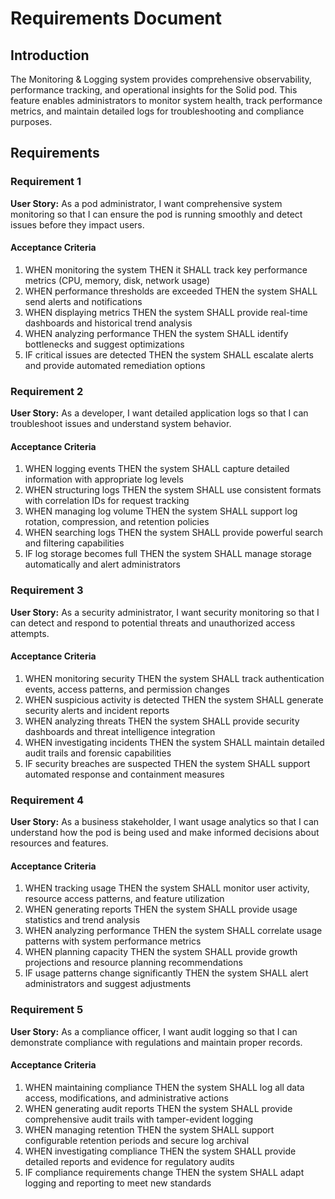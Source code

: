# Requirements Document

## Introduction

The Monitoring & Logging system provides comprehensive observability, performance tracking, and operational insights for the Solid pod. This feature enables administrators to monitor system health, track performance metrics, and maintain detailed logs for troubleshooting and compliance purposes.

## Requirements

### Requirement 1

**User Story:** As a pod administrator, I want comprehensive system monitoring so that I can ensure the pod is running smoothly and detect issues before they impact users.

#### Acceptance Criteria

1. WHEN monitoring the system THEN it SHALL track key performance metrics (CPU, memory, disk, network usage)
2. WHEN performance thresholds are exceeded THEN the system SHALL send alerts and notifications
3. WHEN displaying metrics THEN the system SHALL provide real-time dashboards and historical trend analysis
4. WHEN analyzing performance THEN the system SHALL identify bottlenecks and suggest optimizations
5. IF critical issues are detected THEN the system SHALL escalate alerts and provide automated remediation options

### Requirement 2

**User Story:** As a developer, I want detailed application logs so that I can troubleshoot issues and understand system behavior.

#### Acceptance Criteria

1. WHEN logging events THEN the system SHALL capture detailed information with appropriate log levels
2. WHEN structuring logs THEN the system SHALL use consistent formats with correlation IDs for request tracking
3. WHEN managing log volume THEN the system SHALL support log rotation, compression, and retention policies
4. WHEN searching logs THEN the system SHALL provide powerful search and filtering capabilities
5. IF log storage becomes full THEN the system SHALL manage storage automatically and alert administrators

### Requirement 3

**User Story:** As a security administrator, I want security monitoring so that I can detect and respond to potential threats and unauthorized access attempts.

#### Acceptance Criteria

1. WHEN monitoring security THEN the system SHALL track authentication events, access patterns, and permission changes
2. WHEN suspicious activity is detected THEN the system SHALL generate security alerts and incident reports
3. WHEN analyzing threats THEN the system SHALL provide security dashboards and threat intelligence integration
4. WHEN investigating incidents THEN the system SHALL maintain detailed audit trails and forensic capabilities
5. IF security breaches are suspected THEN the system SHALL support automated response and containment measures

### Requirement 4

**User Story:** As a business stakeholder, I want usage analytics so that I can understand how the pod is being used and make informed decisions about resources and features.

#### Acceptance Criteria

1. WHEN tracking usage THEN the system SHALL monitor user activity, resource access patterns, and feature utilization
2. WHEN generating reports THEN the system SHALL provide usage statistics and trend analysis
3. WHEN analyzing performance THEN the system SHALL correlate usage patterns with system performance metrics
4. WHEN planning capacity THEN the system SHALL provide growth projections and resource planning recommendations
5. IF usage patterns change significantly THEN the system SHALL alert administrators and suggest adjustments

### Requirement 5

**User Story:** As a compliance officer, I want audit logging so that I can demonstrate compliance with regulations and maintain proper records.

#### Acceptance Criteria

1. WHEN maintaining compliance THEN the system SHALL log all data access, modifications, and administrative actions
2. WHEN generating audit reports THEN the system SHALL provide comprehensive audit trails with tamper-evident logging
3. WHEN managing retention THEN the system SHALL support configurable retention periods and secure log archival
4. WHEN investigating compliance THEN the system SHALL provide detailed reports and evidence for regulatory audits
5. IF compliance requirements change THEN the system SHALL adapt logging and reporting to meet new standards